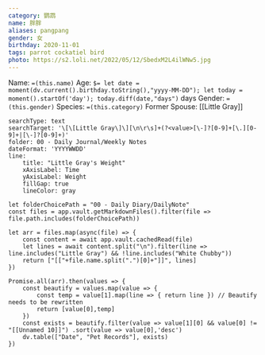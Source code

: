 ```yaml
---
category: 鹦鹉
name: 胖胖
aliases: pangpang
gender: 女
birthday: 2020-11-01
tags: parrot cockatiel bird
photo: https://s2.loli.net/2022/05/12/SbedxM2L4ilWNw5.jpg
---
```

Name: `=(this.name)`
Age: `$= let date = moment(dv.current().birthday.toString(),"yyyy-MM-DD"); let today = moment().startOf('day'); today.diff(date,"days")` days
Gender: `=(this.gender)`
Species: `=(this.category)`
Former Spouse: [[Little Gray]]

``` tracker
searchType: text  
searchTarget: '\[\[Little Gray\]\][\n\r\s]+(?<value>[\-]?[0-9]+[\.][0-9]+|[\-]?[0-9]+)'
folder: 00 - Daily Journal/Weekly Notes
dateFormat: 'YYYYWWDD'
line:
    title: "Little Gray's Weight"
    xAxisLabel: Time
    yAxisLabel: Weight
    fillGap: true
    lineColor: gray
```

```dataviewjs
let folderChoicePath = "00 - Daily Diary/DailyNote"
const files = app.vault.getMarkdownFiles().filter(file => file.path.includes(folderChoicePath))

let arr = files.map(async(file) => { 
    const content = await app.vault.cachedRead(file) 
    let lines = await content.split("\n").filter(line => line.includes("Little Gray") && !line.includes("White Chubby")) 
    return ["[["+file.name.split(".")[0]+"]]", lines] 
}) 

Promise.all(arr).then(values => { 
    const beautify = values.map(value => { 
        const temp = value[1].map(line => { return line }) // Beautify needs to be rewritten
        return [value[0],temp] 
    }) 
    const exists = beautify.filter(value => value[1][0] && value[0] != "[[Unnamed 10]]") .sort(value => value[0],'desc') 
    dv.table(["Date", "Pet Records"], exists) 
})
```